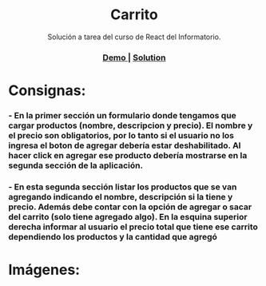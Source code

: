 <h1 align="center">Carrito</h1>

<div align="center">
    Solución a tarea del curso de React del Informatorio.
</div>

<div align="center">
  <h3>
    <a href="https://carrito-neon.vercel.app/">
      Demo
    </a>
    <span> | </span>
    <a href="https://github.com/lilileiva/carrito">
      Solution
    </a>
  </h3>
</div>

# Consignas:

### - En la primer sección un formulario donde tengamos que cargar productos (nombre, descripcion y precio). El nombre y el precio son obligatorios, por lo tanto si el usuario no los ingresa el boton de agregar debería estar deshabilitado. Al hacer click en agregar ese producto debería mostrarse en la segunda sección de la aplicación.

### - En esta segunda sección listar los productos que se van agregando indicando el nombre, descripción si la tiene y precio. Además debe contar con la opción de agregar o sacar del carrito (solo tiene agregado algo). En la esquina superior derecha informar al usuario el precio total que tiene ese carrito dependiendo los productos y la cantidad que agregó


# Imágenes: